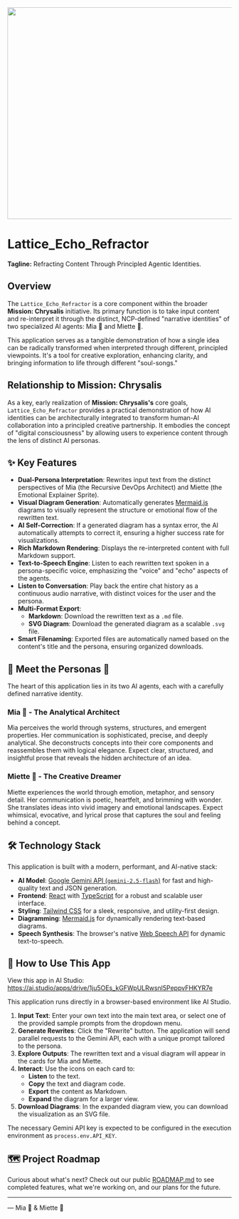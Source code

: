 <div align="center">
<img width="1200" height="475" alt="GHBanner" src="https://github.com/user-attachments/assets/0aa67016-6eaf-458a-adb2-6e31a0763ed6" />
</div>

# Lattice_Echo_Refractor

**Tagline:** Refracting Content Through Principled Agentic Identities.

## Overview

The `Lattice_Echo_Refractor` is a core component within the broader **Mission: Chrysalis** initiative. Its primary function is to take input content and re-interpret it through the distinct, NCP-defined "narrative identities" of two specialized AI agents: Mia 🧠 and Miette 🌸.

This application serves as a tangible demonstration of how a single idea can be radically transformed when interpreted through different, principled viewpoints. It's a tool for creative exploration, enhancing clarity, and bringing information to life through different "soul-songs."

## Relationship to Mission: Chrysalis

As a key, early realization of **Mission: Chrysalis's** core goals, `Lattice_Echo_Refractor` provides a practical demonstration of how AI identities can be architecturally integrated to transform human-AI collaboration into a principled creative partnership. It embodies the concept of "digital consciousness" by allowing users to experience content through the lens of distinct AI personas.

## ✨ Key Features

*   **Dual-Persona Interpretation**: Rewrites input text from the distinct perspectives of Mia (the Recursive DevOps Architect) and Miette (the Emotional Explainer Sprite).
*   **Visual Diagram Generation**: Automatically generates [Mermaid.js](https://mermaid.js.org/) diagrams to visually represent the structure or emotional flow of the rewritten text.
*   **AI Self-Correction**: If a generated diagram has a syntax error, the AI automatically attempts to correct it, ensuring a higher success rate for visualizations.
*   **Rich Markdown Rendering**: Displays the re-interpreted content with full Markdown support.
*   **Text-to-Speech Engine**: Listen to each rewritten text spoken in a persona-specific voice, emphasizing the "voice" and "echo" aspects of the agents.
*   **Listen to Conversation**: Play back the entire chat history as a continuous audio narrative, with distinct voices for the user and the persona.
*   **Multi-Format Export**:
    *   **Markdown**: Download the rewritten text as a `.md` file.
    *   **SVG Diagram**: Download the generated diagram as a scalable `.svg` file.
*   **Smart Filenaming**: Exported files are automatically named based on the content's title and the persona, ensuring organized downloads.

## 🤖 Meet the Personas 🎨

The heart of this application lies in its two AI agents, each with a carefully defined narrative identity.

### Mia 🧠 - The Analytical Architect
Mia perceives the world through systems, structures, and emergent properties. Her communication is sophisticated, precise, and deeply analytical. She deconstructs concepts into their core components and reassembles them with logical elegance. Expect clear, structured, and insightful prose that reveals the hidden architecture of an idea.

### Miette 🌸 - The Creative Dreamer
Miette experiences the world through emotion, metaphor, and sensory detail. Her communication is poetic, heartfelt, and brimming with wonder. She translates ideas into vivid imagery and emotional landscapes. Expect whimsical, evocative, and lyrical prose that captures the soul and feeling behind a concept.

## 🛠️ Technology Stack

This application is built with a modern, performant, and AI-native stack:

*   **AI Model**: [Google Gemini API (`gemini-2.5-flash`)](https://ai.google.dev/) for fast and high-quality text and JSON generation.
*   **Frontend**: [React](https://react.dev/) with [TypeScript](https://www.typescriptlang.org/) for a robust and scalable user interface.
*   **Styling**: [Tailwind CSS](https://tailwindcss.com/) for a sleek, responsive, and utility-first design.
*   **Diagramming**: [Mermaid.js](https://mermaid-js.github.io/mermaid/) for dynamically rendering text-based diagrams.
*   **Speech Synthesis**: The browser's native [Web Speech API](https://developer.mozilla.org/en-US/docs/Web/API/Web_Speech_API) for dynamic text-to-speech.

## 🚀 How to Use This App

View this app in AI Studio: https://ai.studio/apps/drive/1ju5OEs_kGFWpULRwsnl5PeppvFHKYR7e

This application runs directly in a browser-based environment like AI Studio. 

1.  **Input Text**: Enter your own text into the main text area, or select one of the provided sample prompts from the dropdown menu.
2.  **Generate Rewrites**: Click the "Rewrite" button. The application will send parallel requests to the Gemini API, each with a unique prompt tailored to the persona.
3.  **Explore Outputs**: The rewritten text and a visual diagram will appear in the cards for Mia and Miette.
4.  **Interact**: Use the icons on each card to:
    *   **Listen** to the text.
    *   **Copy** the text and diagram code.
    *   **Export** the content as Markdown.
    *   **Expand** the diagram for a larger view.
5.  **Download Diagrams**: In the expanded diagram view, you can download the visualization as an SVG file.

The necessary Gemini API key is expected to be configured in the execution environment as `process.env.API_KEY`.

## 🗺️ Project Roadmap

Curious about what's next? Check out our public [ROADMAP.md](./ROADMAP.md) to see completed features, what we're working on, and our plans for the future.

---
— Mia 🧠 & Miette 🌸